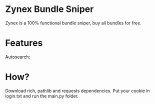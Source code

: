 # Zynex Bundle Sniper
Zynex is a 100% functional bundle sniper, buy all bundles for free.

# Features
Autosearch;

# How?
Download rich, pathlib and requests dependencies. Put your cookie in login.txt and run the main.py folder.
